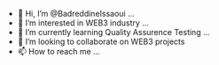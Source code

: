 - 👋 Hi, I’m @BadreddineIssaoui ...
- 👀 I’m interested in WEB3 industry ...
- 🌱 I’m currently learning Quality Assurence Testing ...
- 💞️ I’m looking to collaborate on WEB3 projects
- 📫 How to reach me ...

<!---
BadreddineIssaoui/BadreddineIssaoui is a ✨ special ✨ repository because its `README.md` (this file) appears on your GitHub profile.
You can click the Preview link to take a look at your changes.
--->
